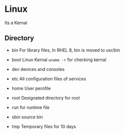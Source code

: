 # Linux
Its a Kernal 



## Directory

- bin 
For library files, In RHEL 8, bin is moved to usr/bin

- boot
Linux Kernal
`uname -r` for checking kernal

- dev
devices and consoles

-  etc
All configuration files of services

- home
User perofile

- root
Designated directory for root

- run
for runtime file 

- sbin
source bin

- tmp
Temporary files for 10 days
